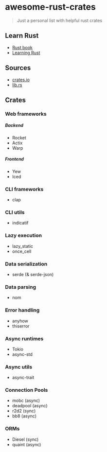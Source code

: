 # awesome-rust-crates

> Just a personal list with helpful rust crates

## Learn Rust

+ [Rust book](https://doc.rust-lang.org/stable/book/)
+ [Learning Rust](https://github.com/learning-rust/site)

## Sources

+ [crates.io](https://crates.io/)
+ [lib.rs](https://lib.rs/)

## Crates 

### Web frameworks

##### Backend

+ Rocket
+ Actix
+ Warp

##### Frontend

+ Yew
+ Iced

### CLI frameworks

+ clap

### CLI utils

+ indicatif

### Lazy execution

+ lazy_static
+ once_cell

### Data serialization

+ serde (& serde-json)

### Data parsing

+ nom

### Error handling

+ anyhow
+ thiserror

### Async runtimes

+ Tokio
+ async-std

### Async utils

+ async-trait

### Connection Pools

+ mobc (async)
+ deadpool (async)
+ r2d2 (sync)
+ bb8 (async)

### ORMs

+ Diesel (sync)
+ quaint (async)


